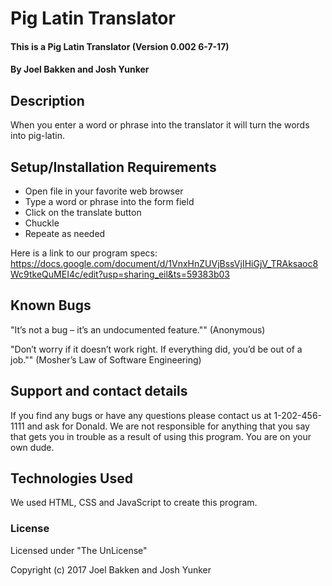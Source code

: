 # Pig Latin Translator

#### This is a Pig Latin Translator (Version 0.002 6-7-17)

#### By Joel Bakken and Josh Yunker

## Description

When you enter a word or phrase into the translator it will turn the words into pig-latin.

## Setup/Installation Requirements

* Open file in your favorite web browser
* Type a word or phrase into the form field
* Click on the translate button
* Chuckle
* Repeate as needed

Here is a link to our program specs: https://docs.google.com/document/d/1VnxHnZUVjBssVjIHiGjV_TRAksaoc8Wc9tkeQuMEI4c/edit?usp=sharing_eil&ts=59383b03

## Known Bugs

"It’s not a bug – it’s an undocumented feature."" (Anonymous)

"Don’t worry if it doesn’t work right. If everything did, you’d be out of a job."" (Mosher’s Law of Software Engineering)

## Support and contact details

If you find any bugs or have any questions please contact us at 1-202-456-1111 and ask for Donald.
We are not responsible for anything that you say that gets you in trouble as a result of using this program. You are on your own dude.

## Technologies Used

We used HTML, CSS and JavaScript to create this program.

### License

Licensed under "The UnLicense"

Copyright (c) 2017 Joel Bakken and Josh Yunker
